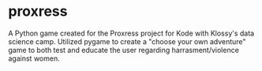 # proxress
A Python game created for the Proxress project for Kode with Klossy's data science camp. 
Utilized pygame to create a "choose your own adventure" game to both test and educate the user regarding harrasment/violence against women. 
